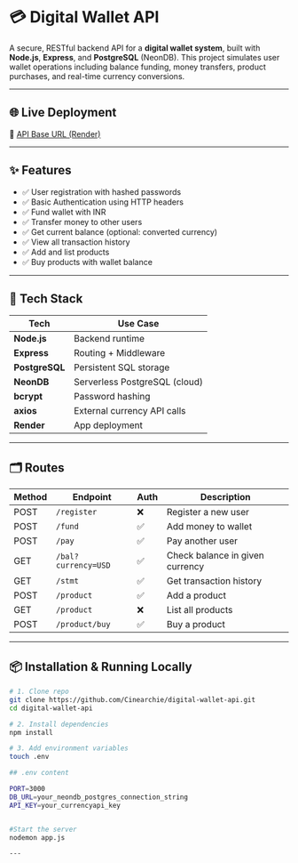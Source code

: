 # 💳 Digital Wallet API

A secure, RESTful backend API for a **digital wallet system**, built with **Node.js**, **Express**, and **PostgreSQL** (NeonDB). This project simulates user wallet operations including balance funding, money transfers, product purchases, and real-time currency conversions.

---

## 🌐 Live Deployment

🔗 [API Base URL (Render)](https://digital-wallet-api-1qp3.onrender.com)

---

## ✨ Features

- ✅ User registration with hashed passwords
- ✅ Basic Authentication using HTTP headers
- ✅ Fund wallet with INR
- ✅ Transfer money to other users
- ✅ Get current balance (optional: converted currency)
- ✅ View all transaction history
- ✅ Add and list products
- ✅ Buy products with wallet balance

---

## 🧱 Tech Stack

| Tech        | Use Case                      |
|-------------|-------------------------------|
| **Node.js** | Backend runtime               |
| **Express** | Routing + Middleware          |
| **PostgreSQL** | Persistent SQL storage   |
| **NeonDB**  | Serverless PostgreSQL (cloud) |
| **bcrypt**  | Password hashing              |
| **axios**   | External currency API calls   |
| **Render**  | App deployment                |

---

## 🗂️ Routes


| Method | Endpoint                   | Auth | Description                     |
| ------ | -------------------------- | ---- | ------------------------------- |
| POST   | `/register`                | ❌    | Register a new user             |
| POST   | `/fund`                    | ✅    | Add money to wallet             |
| POST   | `/pay`                     | ✅    | Pay another user                |
| GET    | `/bal?currency=USD`        | ✅    | Check balance in given currency |
| GET    | `/stmt`                    | ✅    | Get transaction history         |
| POST   | `/product`                 | ✅    | Add a product                   |
| GET    | `/product`                 | ❌    | List all products               |
| POST   | `/product/buy`             | ✅    | Buy a product                   |


---

## 📦 Installation & Running Locally

```bash
# 1. Clone repo
git clone https://github.com/Cinearchie/digital-wallet-api.git
cd digital-wallet-api

# 2. Install dependencies
npm install

# 3. Add environment variables
touch .env

## .env content

PORT=3000
DB_URL=your_neondb_postgres_connection_string
API_KEY=your_currencyapi_key


#Start the server
nodemon app.js

---


